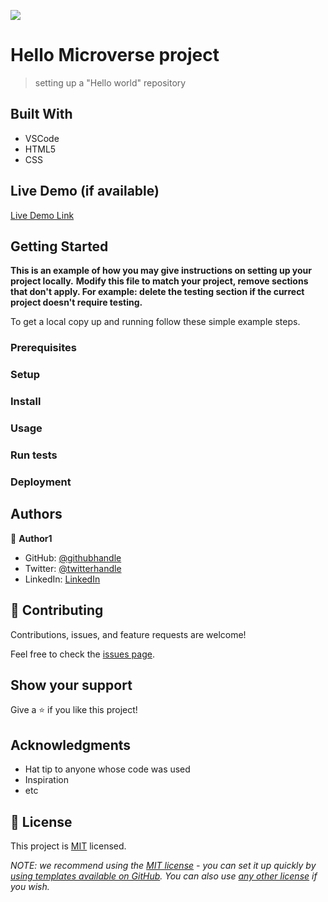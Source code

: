 ![](https://img.shields.io/badge/Microverse-blueviolet)

# Hello Microverse project

> setting up a "Hello world" repository


## Built With

- VSCode
- HTML5
- CSS

## Live Demo (if available)

[Live Demo Link]()


## Getting Started

**This is an example of how you may give instructions on setting up your project locally.**
**Modify this file to match your project, remove sections that don't apply. For example: delete the testing section if the currect project doesn't require testing.**


To get a local copy up and running follow these simple example steps.

### Prerequisites

### Setup

### Install

### Usage

### Run tests

### Deployment



## Authors

👤 **Author1**

- GitHub: [@githubhandle]([https://github.com/githubhandle](https://github.com/Dinicharia/hello_microverse.git))
- Twitter: [@twitterhandle](https://twitter.com/Icharian)
- LinkedIn: [LinkedIn]([https://linkedin.com/in/linkedinhandle](https://www.linkedin.com/in/daniel-njoroge-3651a2a5))


## 🤝 Contributing

Contributions, issues, and feature requests are welcome!

Feel free to check the [issues page](../../issues/).

## Show your support

Give a ⭐️ if you like this project!

## Acknowledgments

- Hat tip to anyone whose code was used
- Inspiration
- etc

## 📝 License

This project is [MIT](./LICENSE) licensed.

_NOTE: we recommend using the [MIT license](https://choosealicense.com/licenses/mit/) - you can set it up quickly by [using templates available on GitHub](https://docs.github.com/en/communities/setting-up-your-project-for-healthy-contributions/adding-a-license-to-a-repository). You can also use [any other license](https://choosealicense.com/licenses/) if you wish._
